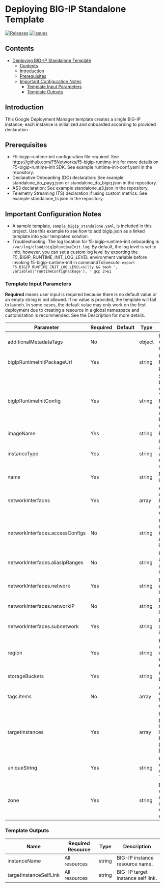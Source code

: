 # Deploying BIG-IP Standalone Template

[![Releases](https://img.shields.io/github/release/F5Networks/f5-google-gdm-templates-v2.svg)](https://github.com/F5Networks/f5-google-gdm-templates-v2/releases)
[![Issues](https://img.shields.io/github/issues/F5Networks/f5-google-gdm-templates-v2.svg)](https://github.com/F5Networks/f5-google-gdm-templates-v2/issues)

## Contents

- [Deploying BIG-IP Standalone Template](#deploying-bigip-standalone-template)
  - [Contents](#contents)
  - [Introduction](#introduction)
  - [Prerequisites](#prerequisites)
  - [Important Configuration Notes](#important-configuration-notes)
    - [Template Input Parameters](#template-input-parameters)
    - [Template Outputs](#template-outputs)

## Introduction

This Google Deployment Manager template creates a single BIG-IP instance; each instance is initialized and onboarded according to provided declaration. 

## Prerequisites

 - F5-bigip-runtime-init configuration file required. See https://github.com/F5Networks/f5-bigip-runtime-init for more details on F5-bigip-runtime-init SDK. See example runtime-init-conf.yaml in the repository.
 - Declarative Onboarding (DO) declaration: See example standalone_do_payg.json or standalone_do_bigiq.json in the repository.
 - AS3 declaration: See example standalone_a3.json in the repository.
 - Telemetry Streaming (TS) declaration if using custom metrics. See example standalone_ts.json in the repository.


## Important Configuration Notes

- A sample template, `sample_bigip_standalone.yaml`, is included in this project. Use this example to see how to add bigip.json as a linked template into your templated solution.
- Troubleshooting: The log location for f5-bigip-runtime-init onboarding is ``/var/log/cloud/bigIpRuntimeInit.log``. By default, the log level is set to info; however, you can set a custom log level by exporting the F5_BIGIP_RUNTIME_INIT_LOG_LEVEL environment variable before invoking f5-bigip-runtime-init in commandToExecute: 
```export F5_BIGIP_RUNTIME_INIT_LOG_LEVEL=silly && bash ', variables('runtimeConfigPackage'), ' gcp 2>&1```


### Template Input Parameters

**Required** means user input is required because there is no default value or an empty string is not allowed. If no value is provided, the template will fail to launch. In some cases, the default value may only work on the first deployment due to creating a resource in a global namespace and customization is recommended. See the Description for more details.

| Parameter | Required | Default | Type | Description |
| --- | --- | --- | --- | --- |
| additionalMetadataTags | No |  | object | Dictionary of key value pairs to add as Metadata Tags. | 
| bigIpRuntimeInitPackageUrl | Yes |  | string | URL for BIG-IP Runtime Init package. | 
| bigIpRuntimeInitConfig | Yes |  | string | Supply a URL to the bigip-runtime-init configuration file in YAML or JSON format, or an escaped JSON string to use for f5-bigip-runtime-init configuration. |
| imageName | Yes |  | string | BIG-IP image name.|
| instanceType | Yes |  | string | Instance type assigned to the application. For example: `n1-standard-1`.|
| name | Yes |  | string | Name used for instance.| 
| networkInterfaces | Yes |  | array | Array of interface configurations for Instance. A minimum of one is required.|
| networkInterfaces.accessConfigs | No |  | string | Used to define ONE_TO_ONE_NATS (external public address) for interface.|
| networkInterfaces.aliasIpRanges | No |  | string | Used to define additional alias addresses to interface.|
| networkInterfaces.network | Yes |  | string | Defines network attached to interface.|
| networkInterfaces.networkIP | No |  | string | Defines static IP attached to interface.|
| networkInterfaces.subnetwork | Yes |  | string | Defines subnetwork attached to interface.|
| region | Yes |  | string | Enter the region where you want to deploy the application. For example: `us-west1`.|
| storageBuckets | Yes |  | string | Creates storage buckets.| 
| tags.items | No |  | array | An array of tags used to match traffic against network interfaces.|
| targetInstances | Yes |  | array | List of settings for provisioning target instances. More information around REST APIs is on [Google Cloud Documentation](https://cloud.google.com/compute/docs/reference/rest/v1/targetInstances). |
| uniqueString | Yes |  | string | Unique String used when creating object names or Tags.|
| zone | Yes |  | string | Enter the zone where you want to deploy the application. For example: `us-west1-a`.|


### Template Outputs

| Name | Required Resource | Type | Description |
| --- | --- | --- | --- |
| instanceName |  All resources |  string | BIG-IP instance resource name. |
| targetInstanceSelfLink |  All resources |  string | BIG-IP target instance self link. |
